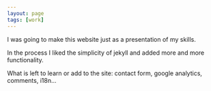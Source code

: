 ```yaml
---
layout: page
tags: [work]
---
```


I was going to make this website just as a presentation of my skills.

In the process I liked the simplicity of jekyll and added more and more functionality.

What is left to learn or add to the site: contact form, google analytics, comments, i18n...

